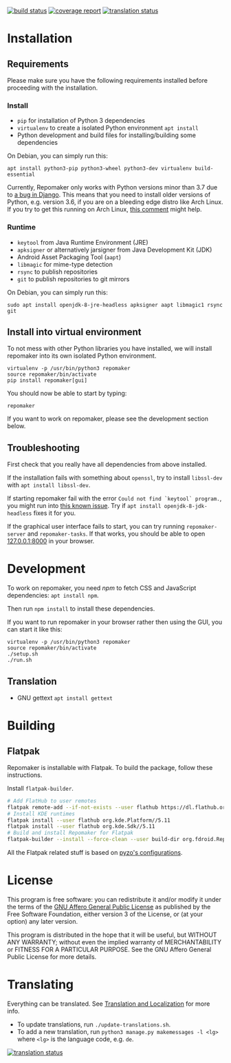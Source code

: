 [![build status](https://gitlab.com/fdroid/repomaker/badges/master/build.svg)](https://gitlab.com/fdroid/repomaker/commits/master)
[![coverage report](https://gitlab.com/fdroid/repomaker/badges/master/coverage.svg)](https://gitlab.com/fdroid/repomaker/-/jobs)
[![translation status](https://hosted.weblate.org/widgets/f-droid/-/repomaker/svg-badge.svg)](https://hosted.weblate.org/projects/f-droid/repomaker/)

# Installation

## Requirements

Please make sure you have the following requirements installed
before proceeding with the installation. 

### Install

* `pip` for installation of Python 3 dependencies
* `virtualenv` to create a isolated Python environment `apt install `
* Python development and build files for installing/building some dependencies

On Debian, you can simply run this:

`apt install python3-pip python3-wheel python3-dev virtualenv build-essential`

Currently, Repomaker only works with Python versions minor than 3.7 due to
[a bug in Django](https://github.com/django/django/commit/931c60c5216bd71bc11f489e00e063331cf21f40).
This means that you need to install older versions of Python, e.g. version 3.6,
if you are on a bleeding edge distro like Arch Linux.
If you try to get this running on Arch Linux,
[this comment](https://gitlab.com/fdroid/repomaker/issues/197#note_114210540) might help.

### Runtime

* `keytool` from Java Runtime Environment (JRE)
* `apksigner` or alternatively jarsigner from Java Development Kit (JDK)
* Android Asset Packaging Tool (`aapt`)
* `libmagic` for mime-type detection
* `rsync` to publish repositories
* `git` to publish repositories to git mirrors

On Debian, you can simply run this:

`sudo apt install openjdk-8-jre-headless apksigner aapt libmagic1 rsync git`

## Install into virtual environment

To not mess with other Python libraries you have installed,
we will install repomaker into its own isolated Python environment.

    virtualenv -p /usr/bin/python3 repomaker
    source repomaker/bin/activate
    pip install repomaker[gui]

You should now be able to start by typing:

    repomaker

If you want to work on repomaker,
please see the development section below.

## Troubleshooting

First check that you really have all dependencies from above installed.

If the installation fails with something about `openssl`,
try to install `libssl-dev` with `apt install libssl-dev`.

If starting repomaker fail with the error ```Could not find `keytool` program.```,
you might run into [this known issue](https://gitlab.com/fdroid/repomaker/issues/192).
Try if `apt install openjdk-8-jdk-headless` fixes it for you.

If the graphical user interface fails to start,
you can try running `repomaker-server` and `repomaker-tasks`.
If that works, you should be able to open [127.0.0.1:8000](http://127.0.0.1:8000/)
in your browser.

# Development

To work on repomaker, you need _npm_ to fetch CSS and JavaScript dependencies: `apt install npm`.

Then run `npm install` to install these dependencies.

If you want to run repomaker in your browser rather then using the GUI,
you can start it like this:

    virtualenv -p /usr/bin/python3 repomaker
    source repomaker/bin/activate
    ./setup.sh
    ./run.sh

## Translation

* GNU gettext `apt install gettext`

# Building

## Flatpak

Repomaker is installable with Flatpak.
To build the package, follow these instructions.

Install `flatpak-builder`.

```bash
# Add FlatHub to user remotes
flatpak remote-add --if-not-exists --user flathub https://dl.flathub.org/repo/flathub.flatpakrepo
# Install KDE runtimes
flatpak install --user flathub org.kde.Platform//5.11
flatpak install --user flathub org.kde.Sdk//5.11
# Build and install Repomaker for Flatpak
flatpak-builder --install --force-clean --user build-dir org.fdroid.Repomaker.json
```

All the Flatpak related stuff is based on
[pyzo's configurations](https://github.com/flathub/org.pyzo.pyzo).

# License

This program is free software: you can redistribute it and/or modify it
under the terms of the [GNU Affero General Public License](/LICENSE)
as published by the Free Software Foundation,
either version 3 of the License,
or (at your option) any later version.

This program is distributed in the hope that it will be useful,
but WITHOUT ANY WARRANTY;
without even the implied warranty of MERCHANTABILITY or FITNESS FOR A PARTICULAR PURPOSE.
See the GNU Affero General Public License for more details.


# Translating

Everything can be translated.  See
[Translation and Localization](https://f-droid.org/docs/Translation_and_Localization)
for more info.

* To update translations, run `./update-translations.sh`.
* To add a new translation, run `python3 manage.py makemessages -l <lg>` where `<lg>` is the language code, e.g. `de`.

[![translation status](https://hosted.weblate.org/widgets/f-droid/-/repomaker/multi-auto.svg)](https://hosted.weblate.org/engage/f-droid/?utm_source=widget)
